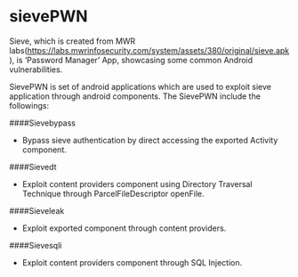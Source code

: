 # sievePWN

Sieve, which is created from MWR labs(https://labs.mwrinfosecurity.com/system/assets/380/original/sieve.apk), is ‘Password Manager’ App, showcasing some common Android vulnerabilities.

SievePWN is set of android applications which are used to exploit sieve application through android components. The SievePWN include the followings:

####Sievebypass
* Bypass sieve authentication by direct accessing the exported Activity component.

####Sievedt
* Exploit content providers component using Directory Traversal Technique through ParcelFileDescriptor openFile.

####Sieveleak
* Exploit exported component through content providers.

####Sievesqli
* Exploit content providers component through SQL Injection.
